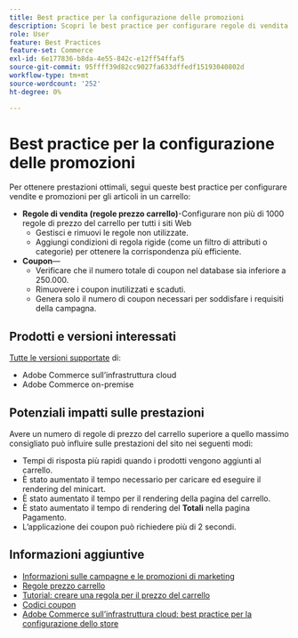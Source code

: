 ```yaml
---
title: Best practice per la configurazione delle promozioni
description: Scopri le best practice per configurare regole di vendita e codici coupon per ottimizzare le prestazioni di Commerce Store.
role: User
feature: Best Practices
feature-set: Commerce
exl-id: 6e177836-b8da-4e55-842c-e12ff54ffaf5
source-git-commit: 95ffff39d82cc9027fa633dffedf15193040802d
workflow-type: tm+mt
source-wordcount: '252'
ht-degree: 0%

---
```


# Best practice per la configurazione delle promozioni

Per ottenere prestazioni ottimali, segui queste best practice per configurare vendite e promozioni per gli articoli in un carrello:

- **Regole di vendita (regole prezzo carrello)**-Configurare non più di 1000 regole di prezzo del carrello per tutti i siti Web
   - Gestisci e rimuovi le regole non utilizzate.
   - Aggiungi condizioni di regola rigide (come un filtro di attributi o categorie) per ottenere la corrispondenza più efficiente.
- **Coupon**—
   - Verificare che il numero totale di coupon nel database sia inferiore a 250.000.
   - Rimuovere i coupon inutilizzati e scaduti.
   - Genera solo il numero di coupon necessari per soddisfare i requisiti della campagna.

## Prodotti e versioni interessati

[Tutte le versioni supportate](../../../release/versions.md) di:

- Adobe Commerce sull’infrastruttura cloud
- Adobe Commerce on-premise

## Potenziali impatti sulle prestazioni

Avere un numero di regole di prezzo del carrello superiore a quello massimo consigliato può influire sulle prestazioni del sito nei seguenti modi:

- Tempi di risposta più rapidi quando i prodotti vengono aggiunti al carrello.
- È stato aumentato il tempo necessario per caricare ed eseguire il rendering del minicart.
- È stato aumentato il tempo per il rendering della pagina del carrello.
- È stato aumentato il tempo di rendering del **Totali** nella pagina Pagamento.
- L’applicazione dei coupon può richiedere più di 2 secondi.

## Informazioni aggiuntive

- [Informazioni sulle campagne e le promozioni di marketing](https://devdocs.magento.com/cloud/configure/configure-best-practices.html#campaigns)
- [Regole prezzo carrello](https://experienceleague.adobe.com/docs/commerce-admin/marketing/promotions/cart-rules/price-rules-cart.html)
- [Tutorial: creare una regola per il prezzo del carrello](https://experienceleague.adobe.com/docs/commerce-learn/tutorials/marketing/cart-price-rules.html)
- [Codici coupon](https://experienceleague.adobe.com/docs/commerce-admin/marketing/promotions/cart-rules/price-rules-cart-coupon.html)
- [Adobe Commerce sull’infrastruttura cloud: best practice per la configurazione dello store](https://devdocs.magento.com/cloud/configure/configure-best-practices.html)
